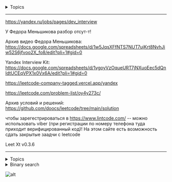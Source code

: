 <details>  
<summary>  Topics </summary>

<details>  
<summary>backtracking</summary>

- [17. Letter Combinations of a Phone Number](https://github.com/AlKiAl/leetcode_com/tree/main/17.%20Letter%20Combinations%20of%20a%20Phone%20Number) -- 3 nested loops: digits / ans / digitToLetters. Ex: "23" --> ["ad","ae","af","bd","be","bf","cd","ce","cf"]
- [93. Restore IP Addresses](https://github.com/SkosMartren/leetcode_com/tree/main/93.%20Restore%20IP%20Addresses) -- 3 nested loops to generate a num + check 0 <= num <= 255. Ex: "101023" --> ["1.0.10.23","1.0.102.3","10.1.0.23","10.10.2.3","101.0.2.3"]
  
</details>


<details>
<summary>Binary search</summary>

- [4. Median of Two Sorted Arrays](https://github.com/SkosMartren/leetcode_com/tree/main/4.%20Median%20of%20Two%20Sorted%20Arrays)
- [74. Search a 2D Matrix](https://github.com/SkosMartren/leetcode_com/tree/main/74.%20Search%20a%202D%20Matrix) -- (i,j) <--> j * CountColumn + i : j == line, i == column
- [658. Find K Closest Elements](https://github.com/SkosMartren/leetcode_com/tree/main/658.%20Find%20K%20Closest%20Elements)
- [704. Binary Search](https://github.com/SkosMartren/leetcode_com/tree/main/704.%20Binary%20Search)

  <details>
  <summary>Bitonic sequence</summary>

  - [Bitonic sort](https://www.geeksforgeeks.org/bitonic-sort/)
  - [Wikipedia: Bitonic sorter](https://en.wikipedia.org/wiki/Bitonic_sorter)
  - [Сеть Бетчера](https://neerc.ifmo.ru/wiki/index.php?title=%D0%A1%D0%B5%D1%82%D1%8C_%D0%91%D0%B5%D1%82%D1%87%D0%B5%D1%80%D0%B0)
  - if(nums[Left] <= nums[Mid]){ nums[Left..Mid] are sorted }else{nums[Mid..Right] are sorted}
  - [153. Find Minimum in Rotated Sorted Array](https://github.com/SkosMartren/leetcode_com/tree/main/153.%20Find%20Minimum%20in%20Rotated%20Sorted%20Array)
  - [33. Search in Rotated Sorted Array](https://github.com/SkosMartren/leetcode_com/tree/main/33.%20Search%20in%20Rotated%20Sorted%20Array) - distinct val. --> [81. Search in Rotated Sorted Array II](https://github.com/AlKiAl/leetcode_com/tree/main/81.%20Search%20in%20Rotated%20Sorted%20Array%20II) - not necessarily distinct val.
  - [1752. Check if Array is Sorted and Rotated](https://github.com/AlKiAl/leetcode_com/tree/main/1752.%20Check%20if%20Array%20Is%20Sorted%20and%20Rotated) -- one passes + if (nums[i] > nums[(i + 1) % n] && ++rotates > 1) {return false;}

  </details>
</details>

<details>  
<summary>Binary sequence</summary>
  
- One passes + 2 ptr + check on cnt zeros in [nums[L], ..., nums[R]]
  
- [485. Max Consecutive Ones](https://github.com/AlKiAl/leetcode_com/tree/main/485.%20Max%20Consecutive%20Ones)
- [487. Max Consecutive Ones II](https://github.com/AlKiAl/leetcode_com/tree/main/487.%20Max%20Consecutive%20Ones%20II) -- T.P. Flip at most 2 zeros
- [1004. Max Consecutive Ones III](https://github.com/SkosMartren/leetcode_com/tree/main/1004.%20Max%20Consecutive%20Ones%20III) -- T.P. Flip at most k zeros
- [1493. Longest Subarray of 1's After Deleting One Element](https://github.com/SkosMartren/leetcode_com/tree/main/1493.%20Longest%20Subarray%20of%201's%20After%20Deleting%20One%20Element) -- T.P. Upd 1 zero
--- 
- [849. Maximize Distance to Closest Person](https://github.com/SkosMartren/leetcode_com/tree/main/849.%20Maximize%20Distance%20to%20Closest%20Person) + counting 1 in Prefix / Suffix (see 485) / Postfix
- [605. Can Place Flowers](https://github.com/SkosMartren/leetcode_com/tree/main/605.%20Can%20Place%20Flowers) -- Can be planted in without violating the no-adjacent-flowers rule. One passes + check going abroad

</details>

<details>  
<summary>Bitwise operator</summary>

- [136. Single Number](https://github.com/SkosMartren/leetcode_com/tree/main/136.%20Single%20Number)
- [137. Single Number II](https://github.com/SkosMartren/leetcode_com/tree/main/137.%20Single%20Number%20II)
- [268. Missing Number](https://github.com/SkosMartren/leetcode_com/tree/main/268.%20Missing%20Number)

</details>


<details>  
<summary>Data compression (One passes + 2 ptr) </summary>

  <details>  
  <summary>Summary Ranges (SR). Ex: [0,1,2,4,5,7] --> ["0->2","4->5","7"] </summary> 
    
- [228. Summary Ranges](https://github.com/SkosMartren/leetcode_com/tree/main/228.%20Summary%20Ranges) -- external loop: ++RightPtr, internal loop: ++RightPtr AND nums[RightPtr] == nums[RightPtr+1] - 1
- [Summary Ranges Unsorted](https://github.com/AlKiAl/leetcode_com/tree/main/Summary%20Ranges%20Unsorted) --> [128. Longest Consecutive Sequence](https://github.com/AlKiAl/leetcode_com/tree/main/128.%20Longest%20Consecutive%20Sequence) -- Length of the longest SR. + NumUnSet(arr.begin(), arr.end())
  </details>  
  
  <details>  
  <summary>RLE. Ex: ["a","a","b","b","c","c","c"] --> ["a","2","b","2","c","3"] </summary>    

  - [Кодирование длин серий](https://ru.wikipedia.org/wiki/%D0%9A%D0%BE%D0%B4%D0%B8%D1%80%D0%BE%D0%B2%D0%B0%D0%BD%D0%B8%D0%B5_%D0%B4%D0%BB%D0%B8%D0%BD_%D1%81%D0%B5%D1%80%D0%B8%D0%B9)
  - [443. String Compression](https://github.com/AlKiAl/leetcode_com/tree/main/443.%20String%20Compression) -- external loop: ... , internal loop: CurChar == chars[IdxOnOldStr]; ++IdxOnOldStr, ++IdxOnCompressStr
  - [1868. Product of Two Run-Length Encoded Arrays](https://github.com/AlKiAl/leetcode_com/tree/main/1868.%20Product%20of%20Two%20Run-Length%20Encoded%20Arrays) [[1,2], [2,2]] * [[6,2], [3,1], [5,1]] = [1,1,2,2] * [6,6,3,5] = [6,6,6,10] = [[3,6], [1,10]]

  </details>       
</details>

<details>  
<summary>Design</summary>        

- [2241. Design an ATM Machine](https://github.com/SkosMartren/leetcode_com/tree/main/2241.%20Design%20an%20ATM%20Machine)  -- В начале копируем текущее состояние счета, на случай, если снять не удасться, внесем эти данные счета обратно. 
Итерируемся от большей валюты к меньшей, снимаем min(amount / denominations[i], BankAccount[i])

  <details>  
  <summary>Counter</summary>

  События, находящиеся в промежутке ]timestamp - n, timestamp[. Решение с использованием queue (FIFO):  
  - [362. Design Hit Counter](https://github.com/SkosMartren/leetcode_com/tree/main/362.%20Design%20Hit%20Counter) -- (timestamp - 300, timestamp]  
  - [933. Number of Recent Calls](https://github.com/SkosMartren/leetcode_com/tree/main/933.%20Number%20of%20Recent%20Calls) -- [timestamp - 3000, timestamp]  

  </details>        

  <details>  
  <summary>Data Structure</summary>    

  Разница между 155. Min Stack и Max Stack в том, что в 716. Max Stack необходимо реализовать удаление экстремума из очереди:  
  - [155. Min Stack](https://github.com/SkosMartren/leetcode_com/tree/main/155.%20Min%20Stack) -- stack + struct Pair { int Val; int Min;}  
  - [232. Implement Queue using Stacks](https://github.com/SkosMartren/leetcode_com/tree/main/232.%20Implement%20Queue%20using%20Stacks) -- stack + stack  
  - [380. Insert Delete GetRandom O(1)](https://github.com/SkosMartren/leetcode_com/tree/main/380.%20Insert%20Delete%20GetRandom%20O(1)) -- использование хеш-таблицы    

    <details>  
    <summary>List + mapping (такая связка используется для быстрого удаления из любой позиции по итератору)</summary>    

    - [716. Max Stack](https://github.com/SkosMartren/leetcode_com/tree/main/716.%20Max%20Stack) -- order_mapping : key -> vector list::iterator  
    - [146. LRU Cache](https://github.com/SkosMartren/leetcode_com/tree/main/146.%20LRU%20Cache) -- удаляются наименее использованные элементы. un_map : key -> list::iterator + un_map : key -> val  
    - [960. First Unique Number in Data Stream II](https://github.com/SkosMartren/leetcode_com/tree/main/960%20%C2%B7%20First%20Unique%20Number%20in%20Data%20Stream%20II) -- unorder_mapping                       

    </details>
  </details>
</details>  


<details>  
<summary>Dynamic programming</summary>    

- [53. Maximum Subarray](https://github.com/SkosMartren/leetcode_com/tree/main/53.%20Maximum%20Subarray) -- find the subarray with the largest sum
- [1143. Longest Common Subsequence](https://github.com/SkosMartren/leetcode_com/tree/main/1143.%20Longest%20Common%20Subsequence)

---

- [279. Perfect Squares](https://github.com/SkosMartren/leetcode_com/tree/main/279.%20Perfect%20Squares) -- return the least number of numbers degree k that sum to n  
- [322. Coin Change](https://github.com/AlKiAl/leetcode_com/tree/main/322.%20Coin%20Change)

  ---------------------------------------------------------------------------------------------------  

- [70. Climbing Stairs](https://github.com/SkosMartren/leetcode_com/tree/main/70.%20Climbing%20Stairs)  
- [509. Fibonacci Number](https://github.com/SkosMartren/leetcode_com/tree/main/509.%20Fibonacci%20Number)  

</details>

<details>  
<summary>Edit distance</summary>

- [Wikipedia: Edit distance](https://en.wikipedia.org/wiki/Edit_distance)  
- [72. Edit Distance](https://github.com/AlKiAl/leetcode_com/tree/main/72.%20Edit%20Distance) -- D.P.  
- [161. One Edit Distance](https://github.com/AlKiAl/leetcode_com/tree/main/161.%20One%20Edit%20Distance) -- T.P.  
- [392. Is Subsequence](https://github.com/SkosMartren/leetcode_com/tree/main/392.%20Is%20Subsequence) -- T.P. . no more than min(|s1|,|s2|) editorial distance  
- [680. Valid Palindrome II](https://github.com/AlKiAl/leetcode_com/tree/main/680.%20Valid%20Palindrome%20II) -- T.P. . no more than one editorial distance  
- [1143. Longest Common Subsequence](https://github.com/SkosMartren/leetcode_com/tree/main/1143.%20Longest%20Common%20Subsequence) -- D.P.  

</details>

<details>  
<summary>Graph traversal: DFS / BFS / DSU</summary>    

- [200. Number of Islands](https://github.com/SkosMartren/leetcode_com/tree/main/200.%20Number%20of%20Islands) -- + check going abroad 
- [332. Reconstruct Itinerary](https://github.com/SkosMartren/leetcode_com/tree/main/332.%20Reconstruct%20Itinerary) -- (DFS on UnorderedHash) реконструировать весь маршрут
- [1436. Destination City](https://github.com/SkosMartren/leetcode_com/tree/main/1436.%20Destination%20City) -- (DFS on UnorderedHash) найти конечную точку маршрута
- [721. Accounts Merge](https://github.com/AlKiAl/leetcode_com/tree/main/721.%20Accounts%20Merge)
- [310. Minimum Height Trees](https://github.com/AlKiAl/leetcode_com/tree/main/310.%20Minimum%20Height%20Trees) -- find the center of the graph. DFS + control cnt leafs
  
</details>

<details>  
<summary>Greedy</summary>    

- [135. Candy](https://github.com/SkosMartren/leetcode_com/tree/main/135.%20Candy)  
- [763. Partition Labels](https://github.com/SkosMartren/leetcode_com/tree/main/763.%20Partition%20Labels) -- + Two ptr + CharToLastIdx: each letter appears in at most one partition  

  ---------------------------------------------------------------------------------------------------  

- [121. Best Time to Buy and Sell Stock](https://github.com/SkosMartren/leetcode_com/tree/main/121.%20Best%20Time%20to%20Buy%20and%20Sell%20Stock) -- one of the best deals  
- [122. Best Time to Buy and Sell Stock II](https://github.com/SkosMartren/leetcode_com/tree/main/122.%20Best%20Time%20to%20Buy%20and%20Sell%20Stock%20II) -- maximum profit you can achieve  
- [123. Best Time to Buy and Sell Stock III](https://github.com/AlKiAl/leetcode_com/tree/main/123.%20Best%20Time%20to%20Buy%20and%20Sell%20Stock%20III) -- maximum profit you can achieve complete at most two transactions
- [Maximize Stock Profit with Daily Prices](https://github.com/AlKiAl/leetcode_com/tree/main/Maximize%20Stock%20Profit%20with%20Daily%20Prices)

</details>

<details>  
<summary>NSum</summary>    

- [18. 4Sum](https://github.com/AlKiAl/leetcode_com/tree/main/18.%204Sum)
--- 
- [15. 3Sum](https://github.com/SkosMartren/leetcode_com/tree/main/15.%203Sum)  
- [16. 3Sum Closest](https://github.com/SkosMartren/leetcode_com/tree/main/16.%203Sum%20Closest)
--- 
- [1. Two Sum](https://github.com/SkosMartren/leetcode_com/tree/main/1.%20Two%20Sum)  
- [167. Two Sum II - Input Array Is Sorted](https://github.com/SkosMartren/leetcode_com/tree/main/167.%20Two%20Sum%20II%20-%20Input%20Array%20Is%20Sorted)
- [count pairs with sum eqiv target](https://github.com/AlKiAl/leetcode_com/tree/main/count%20pairs%20with%20sum%20eqiv%20target)

</details>



<details>  
<summary>N number Maximum Product</summary>    

- Passes One + Greedy:  
  - [The Product of Two Extremes](https://github.com/SkosMartren/leetcode_com/tree/main/the%20product%20of%20two%20extremes)  
  - [628. Maximum Product of Three Numbers](https://github.com/SkosMartren/leetcode_com/tree/main/628.%20Maximum%20Product%20of%20Three%20Numbers)  
  - [1464. Maximum Product of Two Elements in an Array](https://github.com/SkosMartren/leetcode_com/tree/main/1464.%20Maximum%20Product%20of%20Two%20Elements%20in%20an%20Array)    

</details>

<details>  
<summary>Hash table</summary>    

- [Разрешение коллизий (neerc.ifmo.ru)](https://neerc.ifmo.ru/wiki/index.php?title=%D0%A0%D0%B0%D0%B7%D1%80%D0%B5%D1%88%D0%B5%D0%BD%D0%B8%D0%B5_%D0%BA%D0%BE%D0%BB%D0%BB%D0%B8%D0%B7%D0%B8%D0%B9)  

  ---------------------------------------------------------------------------------------------------  

  Использование хеш-таблицы:  
  - [1679. Max Number of K-Sum Pairs](https://github.com/SkosMartren/leetcode_com/tree/main/1679.%20Max%20Number%20of%20K-Sum%20Pairs) -- cnt pair (i,j) : nums[i] + nums[j] = k
  - [380. Insert Delete GetRandom O(1)](https://github.com/SkosMartren/leetcode_com/tree/main/380.%20Insert%20Delete%20GetRandom%20O(1))  

  ---------------------------------------------------------------------------------------------------  

  Перегрузка хеш-функции и operator==:  
  - [356. Line Reflection](https://github.com/SkosMartren/leetcode_com/tree/main/356.%20Line%20Reflection)
  - [Anagram Pair Count](https://github.com/AlKiAl/leetcode_com/tree/main/Anagram%20Pair%20Count)

</details>

<details>  
<summary>List</summary>

- [How to Solve Linked List Problems (Leetcode Discussion)](https://leetcode.com/problems/add-two-numbers/solutions/1340/a-summary-about-how-to-solve-linked-list-problem-c/)  
- Iterative:  
  - [2. Add Two Numbers](https://github.com/SkosMartren/leetcode_com/tree/main/2.%20Add%20Two%20Numbers)  
  - [19. Remove Nth Node From End of List](https://github.com/SkosMartren/leetcode_com/tree/main/19.%20Remove%20Nth%20Node%20From%20End%20of%20List)  
  - [206. Reverse Linked List](https://github.com/SkosMartren/leetcode_com/tree/main/206.%20Reverse%20Linked%20List)  

  ---------------------------------------------------------------------------------------------------  

- Recursive:  
  - [21. Merge Two Sorted Lists](https://github.com/SkosMartren/leetcode_com/tree/main/21.%20Merge%20Two%20Sorted%20Lists)  
  - [23. Merge k Sorted Lists](https://github.com/SkosMartren/leetcode_com/tree/main/23.%20Merge%20k%20Sorted%20Lists)  

  <details>  
  <summary>Cycle Detection (Floyd's Algorithm == Slow & Fast Pointer)</summary>    

  - [Floyd's Cycle-Finding Algorithm (GeeksforGeeks)](https://www.geeksforgeeks.org/floyds-cycle-finding-algorithm/)  
  - [234. Palindrome Linked List](https://github.com/SkosMartren/leetcode_com/tree/main/234.%20Palindrome%20Linked%20List) -- Reverse(FindRightMid(head))  
  - [141. Linked List Cycle](https://github.com/SkosMartren/leetcode_com/tree/main/141.%20Linked%20List%20Cycle)  

  </details>
</details>


<details>  
<summary>Math</summary>      

- [169. Majority Element](https://github.com/SkosMartren/leetcode_com/tree/main/169.%20Majority%20Element) -- The majority element is the element that appears more than ⌊n / 2⌋ times.  
- [204. Count Primes](https://github.com/SkosMartren/leetcode_com/tree/main/204.%20Count%20Primes)  
- [279. Perfect Squares](https://github.com/SkosMartren/leetcode_com/tree/main/279.%20Perfect%20Squares) -- or Dynamic programming  
- [463. Island Perimeter](https://github.com/SkosMartren/leetcode_com/tree/main/463.%20Island%20Perimeter)  
- [470. Implement Rand10() Using Rand7()](https://github.com/SkosMartren/leetcode_com/tree/main/470.%20Implement%20Rand10()%20Using%20Rand7())  

---

- [150. Evaluate Reverse Polish Notation](https://github.com/SkosMartren/leetcode_com/tree/main/150.%20Evaluate%20Reverse%20Polish%20Notation) -- + Stack
- [227. Basic Calculator II](https://github.com/AlKiAl/leetcode_com/tree/main/227.%20Basic%20Calculator%20II)

---

- [70. Climbing Stairs](https://github.com/SkosMartren/leetcode_com/tree/main/70.%20Climbing%20Stairs)  
- [509. Fibonacci Number](https://github.com/SkosMartren/leetcode_com/tree/main/509.%20Fibonacci%20Number)  

---

- [7. Reverse Integer](https://github.com/SkosMartren/leetcode_com/tree/main/7.%20Reverse%20Integer)  
- [9. Palindrome Number](https://github.com/SkosMartren/leetcode_com/tree/main/9.%20Palindrome%20Number)  

---

- [12. Integer to Roman](https://github.com/SkosMartren/leetcode_com/tree/main/12.%20Integer%20to%20Roman)  
- [13. Roman to Integer](https://github.com/SkosMartren/leetcode_com/tree/main/13.%20Roman%20to%20Integer)  

</details>

<details>  
<summary>Operations on sets</summary>

  <details>  
  <summary>Arrays</summary>    

  - [349. Intersection of Two Arrays](https://github.com/SkosMartren/leetcode_com/tree/main/349.%20Intersection%20of%20Two%20Arrays) -- return unique val intersection  
  - [350. Intersection of Two Arrays II](https://github.com/SkosMartren/leetcode_com/tree/main/350.%20Intersection%20of%20Two%20Arrays%20II) -- return all val intersection  
  - [2215. Find the Difference of Two Arrays](https://github.com/SkosMartren/leetcode_com/tree/main/2215.%20Find%20the%20Difference%20of%20Two%20Arrays) -- return unique difference  
  - [Find elements in first sequence not in second (two pointers)](https://github.com/AlKiAl/leetcode_com/blob/main/Find%20elements%20in%20first%20sequence%20not%20in%20second%20two%20pointers/code.cpp) -- return difference  

  Для всех задач характерно утверждение:  
  - `unique` можно реализовать своими руками: [26. Remove Duplicates from Sorted Array](https://github.com/SkosMartren/leetcode_com/tree/main/26.%20Remove%20Duplicates%20from%20Sorted%20Array)  
  - `sort + comparison ptr` on greater/less/equiv  
  - В случае нежелания сортировки можно решить через Hash table  

  </details>        

  <details>  
  <summary>Intervals</summary>    

  - [986. Interval List Intersections](https://github.com/SkosMartren/leetcode_com/tree/main/986.%20Interval%20List%20Intersections)  
  - [56. Merge Intervals](https://github.com/SkosMartren/leetcode_com/tree/main/56.%20Merge%20Intervals)  
  - [57. Insert Interval](https://github.com/AlKiAl/leetcode_com/tree/main/57.%20Insert%20Interval)  
  - [435. Non-overlapping Intervals](https://github.com/SkosMartren/leetcode_com/tree/main/435.%20Non-overlapping%20Intervals) -- return the minimum number of intervals you need to remove to make the rest of the intervals non-overlapping.  

    <details>  
    <summary>Сканирующая прямая</summary>    

    Не забывай при работе с интервалами про обработку случаев вида: `[[a,b], [b,c]]`.  
    - [252. Meeting Rooms](https://github.com/SkosMartren/leetcode_com/tree/main/252.%20Meeting%20Rooms) -- прямая проходит через все интервалы  
    - [253. Meeting Rooms II](https://github.com/SkosMartren/leetcode_com/tree/main/253.%20Meeting%20Rooms%20II) -- прямая проходит через минимальное количество интервалов  
    - [1450. Number of Students Doing Homework at a Given Time](https://github.com/AlKiAl/leetcode_com/tree/main/1450.%20Number%20of%20Students%20Doing%20Homework%20at%20a%20Given%20Time)  

    </details>                        

  </details>  
</details>


<details>  
<summary>Palindrome</summary>

- [5. Longest Palindromic Substring](https://github.com/SkosMartren/leetcode_com/tree/main/5.%20Longest%20Palindromic%20Substring)  
- [9. Palindrome Number](https://github.com/SkosMartren/leetcode_com/tree/main/9.%20Palindrome%20Number)  
- [125. Valid Palindrome](https://github.com/SkosMartren/leetcode_com/tree/main/125.%20Valid%20Palindrome) -- + isalnum + tolower  
- [234. Palindrome Linked List](https://github.com/SkosMartren/leetcode_com/tree/main/234.%20Palindrome%20Linked%20List)  
- [680. Valid Palindrome II](https://github.com/SkosMartren/leetcode_com/tree/main/680.%20Valid%20Palindrome%20II) -- "can be palindrome after deleting at most one character from it."  

</details>

<details>  
<summary>Parentheses</summary>

- [20. Valid Parentheses](https://github.com/SkosMartren/leetcode_com/tree/main/20.%20Valid%20Parentheses) -- stack + unordered_map : Open -> Closed  
- [22. Generate Parentheses](https://github.com/SkosMartren/leetcode_com/tree/main/22.%20Generate%20Parentheses) -- + string_stack + recursive. Open + Closed = 2N AND Open >= Closed AND Open <= N  
- [301. Remove Invalid Parentheses](https://github.com/SkosMartren/leetcode_com/tree/main/301.%20Remove%20Invalid%20Parentheses) -- + recursive  

</details>

<details>  
<summary>Passes one / two / ...</summary>

- [71. Simplify Path](https://github.com/SkosMartren/leetcode_com/tree/main/71.%20Simplify%20Path) -- stringstream. Transform this absolute path into its simplified canonical path Unix-style  
- [135. Candy](https://github.com/AlKiAl/leetcode_com/tree/main/135.%20Candy)  
- [238. Product of Array Except Self](https://github.com/SkosMartren/leetcode_com/tree/main/238.%20Product%20of%20Array%20Except%20Self) -- product_nums / nums[i]  

  <details>  
  <summary>Check Contains Duplicate with a condition ...</summary>      

  - [217. Contains Duplicate](https://github.com/SkosMartren/leetcode_com/tree/main/217.%20Contains%20Duplicate)  
  - [219. Contains Duplicate II](https://github.com/SkosMartren/leetcode_com/tree/main/219.%20Contains%20Duplicate%20II) -- nums[i] == nums[j] and abs(i - j) <= k  
  - [220. Contains Duplicate III](https://github.com/AlKiAl/leetcode_com/tree/main/220.%20Contains%20Duplicate%20III) -- abs(i - j) <= indexDiff && abs(nums[i] - nums[j]) <= valueDiff  

  </details>

  <details>  
  <summary>(Increasing) Decreasing (Continuous) Sequence</summary>     
    
  - [300. Longest Increasing Subsequence](https://github.com/AlKiAl/leetcode_com/tree/main/300.%20Longest%20Increasing%20Subsequence) -- + b.s.
  
   <details>  
    <summary>Continuous</summary>      
     
  - [Increasing and decreasing sequence](https://github.com/SkosMartren/leetcode_com/tree/main/increasing%20and%20decreasing%20sequence)       
  - [674. Longest Continuous Increasing Subsequence](https://github.com/AlKiAl/leetcode_com/tree/main/674.%20Longest%20Continuous%20Increasing%20Subsequence)     
    - [896. Monotonic Array](https://github.com/SkosMartren/leetcode_com/tree/main/896.%20Monotonic%20Array)  
    ---------------------------------------------------------------------------------------------------  
    - [978. Longest Turbulent Subarray](https://github.com/AlKiAl/leetcode_com/tree/main/978.%20Longest%20Turbulent%20Subarray)  
    - [3105. Longest Strictly Increasing or Strictly Decreasing Subarray](https://github.com/AlKiAl/leetcode_com/blob/main/3105.%20Longest%20Strictly%20Increasing%20or%20Strictly%20Decreasing%20Subarray)  
  
    </details>
  
  
</details>

<details>  
<summary>Prefix</summary>      

- [14. Longest Common Prefix](https://github.com/AlKiAl/leetcode_com/tree/main/14.%20Longest%20Common%20Prefix) -- L.C.P. strings  
- [2657. Find the Prefix Common Array of Two Arrays](https://github.com/SkosMartren/leetcode_com/tree/main/2657.%20Find%20the%20Prefix%20Common%20Array%20of%20Two%20Arrays)  

</details>



<details>  
<summary>Prefix sum (+ Subarray)</summary>    

- [Check subarrays on sort](https://github.com/AlKiAl/leetcode_com/tree/main/Check%20subarrays%20on%20sort)
- [53. Maximum Subarray](https://github.com/AlKiAl/leetcode_com/tree/main/53.%20Maximum%20Subarray) -- find the subarray with the largest sum 
- [238. Product of Array Except Self](https://github.com/SkosMartren/leetcode_com/tree/main/238.%20Product%20of%20Array%20Except%20Self)  -- product_nums / nums[i]
- [560. Subarray Sum Equals K](https://github.com/SkosMartren/leetcode_com/tree/main/560.%20Subarray%20Sum%20Equals%20K) -- + u_m : Prefix -> Count. Total number of subarrays whose sum = k  
- [325. Maximum Size Subarray Sum Equals k](https://github.com/AlKiAl/leetcode_com/tree/main/325.%20Maximum%20Size%20Subarray%20Sum%20Equals%20)
  
  ---------------------------------------------------------------------------------------------------  

  CurrentPrefixSumModK = (CurrentPrefixSumModK + num%k + k)%k where % --> divisible  

- [523. Continuous Subarray Sum](https://github.com/SkosMartren/leetcode_com/tree/main/523.%20Continuous%20Subarray%20Sum) -- $\exists$ subarray that has a sum divisible by k and length >= 2  
- [974. Subarray Sums Divisible by K](https://github.com/SkosMartren/leetcode_com/tree/main/974.%20Subarray%20Sums%20Divisible%20by%20K) -- Number of subarrays that have a sum divisible by k

</details>

<details>  
<summary>Recursive</summary>      

- [341. Flatten Nested List Iterator](https://github.com/SkosMartren/leetcode_com/tree/main/341.%20Flatten%20Nested%20List%20Iterator) + queue    

</details>

<details>  
<summary>Sorted</summary>        

- [274. H-Index](https://github.com/SkosMartren/leetcode_com/tree/main/274.%20H-Index) -- Индекс хирша определяется как максимальное значение h, при котором данный исследователь опубликовал не менее h статей, каждая из которых цитировалась не менее h раз  
- [128. Longest Consecutive Sequence](https://github.com/AlKiAl/leetcode_com/tree/main/128.%20Longest%20Consecutive%20Sequence) -- Length of the longest consecutive elements seq. if seq. it will be sorted
- [215. Kth Largest Element in an Array](https://github.com/AlKiAl/leetcode_com/tree/main/215.%20Kth%20Largest%20Element%20in%20an%20Array) -- == nth_element  
- [977. Squares of a Sorted Array](https://github.com/SkosMartren/leetcode_com/tree/main/977.%20Squares%20of%20a%20Sorted%20Array)    
- [581. Shortest Unsorted Continuous Subarray](https://github.com/SkosMartren/leetcode_com/tree/main/581.%20Shortest%20Unsorted%20Continuous%20Subarray) -- Two pointer + passes two 
- [Check subarrays on sort](https://github.com/AlKiAl/leetcode_com/tree/main/Check%20subarrays%20on%20sort)
  
  <details>                
  <summary>Merge</summary>

  - [617. Merge Two Binary Trees](https://github.com/SkosMartren/leetcode_com/tree/main/617.%20Merge%20Two%20Binary%20Trees) -- PreOrder  
  - [56. Merge Intervals](https://github.com/SkosMartren/leetcode_com/tree/main/56.%20Merge%20Intervals) -- iter  
  - [88. Merge Sorted Array](https://github.com/SkosMartren/leetcode_com/tree/main/88.%20Merge%20Sorted%20Array) -- iter  

    ---------------------------------------------------------------------------------------------------          

  - [21. Merge Two Sorted Lists](https://github.com/SkosMartren/leetcode_com/tree/main/21.%20Merge%20Two%20Sorted%20Lists) -- rec  
  - [23. Merge k Sorted Lists](https://github.com/SkosMartren/leetcode_com/tree/main/23.%20Merge%20k%20Sorted%20Lists) -- rec                

  </details>
  <br>

  <details>  
  <summary>Counting</summary>   

  - [49. Group Anagrams](https://github.com/SkosMartren/leetcode_com/tree/main/49.%20Group%20Anagrams)  
  - [242. Valid Anagram](https://github.com/SkosMartren/leetcode_com/tree/main/242.%20Valid%20Anagram) + passes two    
  - [347. Top K Frequent Elements](https://github.com/SkosMartren/leetcode_com/tree/main/347.%20Top%20K%20Frequent%20Elements) + nth_element + Hash table              
  - [692. Top K Frequent Words](https://github.com/SkosMartren/leetcode_com/tree/main/692.%20Top%20K%20Frequent%20Words) + partial_sort + Hash table  

  </details>
</details>

<details>  
<summary>Sliding Window</summary>

- [2841. Maximum Sum of Almost Unique Subarray](https://github.com/AlKiAl/leetcode_com/tree/main/2841.%20Maximum%20Sum%20of%20Almost%20Unique%20Subarray) -- Max sum in s.w. size = k containing at least m distinct elements. Using UnHash NumToCount  


</details>


<details>  
<summary>Stack (deque) Monotonic</summary>      

- https://liuzhenglaichn.gitbook.io/algorithm/monotonic-stack
- [316. Remove Duplicate Letters](https://github.com/AlKiAl/leetcode_com/tree/main/316.%20Remove%20Duplicate%20Letters)
- https://leetcode.com/problems/remove-k-digits/description/
--- 
- [239. Sliding Window Maximum](https://github.com/SkosMartren/leetcode_com/tree/main/239.%20Sliding%20Window%20Maximum) -- Max val from s.w size = k. .  + S.W.Min + S.W.Max on random length subarray  
- [Longest Subarray s = {a[i], ..., a[j]} with max(s) - min(s) <= k](https://github.com/AlKiAl/leetcode_com/tree/main/Longest%20Subarray%20s%20%3D%20%7Ba%5Bi%5D%2C%20...%2C%20a%5Bj%5D%7D%20with%20max(s)%20-%20min(s)%20%3C%3D%20k)
  
</details>


<details>  
<summary>(Sub)string</summary>                

Если не известна кодировка, то вместо vector придеnся использовать unordered_map

- [157. Read N Characters Given Read4](https://github.com/SkosMartren/leetcode_com/tree/main/157.%20Read%20N%20Characters%20Given%20Read4)  
- [205. Isomorphic Strings](https://github.com/AlKiAl/leetcode_com/tree/main/205.%20Isomorphic%20Strings)  
- [459. Repeated Substring Pattern](https://github.com/SkosMartren/leetcode_com/tree/main/459.%20Repeated%20Substring%20Pattern) -- check S == pattern + ... + pattern  
- [387. First Unique Character in a String](https://github.com/SkosMartren/leetcode_com/tree/main/387.%20First%20Unique%20Character%20in%20a%20String)  
- [392. Is Subsequence](https://github.com/SkosMartren/leetcode_com/tree/main/392.%20Is%20Subsequence) -- T.P. . no more than min(|s1|, |s2|) editorial distance  
- [771. Jewels and Stones](https://github.com/AlKiAl/leetcode_com/tree/main/771.%20Jewels%20and%20Stones) -- подсчитать количество символов в `stones`, которые встречаются в `jewels`

  <details>  
  <summary>Reverse</summary>    

  - [344. Reverse String](https://github.com/SkosMartren/leetcode_com/tree/main/344.%20Reverse%20String) -- T.P.  
  - [151. Reverse Words in a String](https://github.com/AlKiAl/leetcode_com/tree/main/151.%20Reverse%20Words%20in%20a%20String) -- cleanSpaces: separator must be one space. The separator can be more than one space by condition  
  - [186. Reverse Words in a String II](https://github.com/AlKiAl/leetcode_com/tree/main/186.%20Reverse%20Words%20in%20a%20String%20II) -- without cleanSpaces. The separator can be more than one space by condition  
  - [557. Reverse Words in a String III](https://github.com/SkosMartren/leetcode_com/tree/main/557.%20Reverse%20Words%20in%20a%20String%20III) -- T.P. . the separator is by condition one space  

  </details>           

  <details>  
  <summary>Math</summary>    

  - [43. Multiply Strings](https://github.com/SkosMartren/leetcode_com/tree/main/43.%20Multiply%20Strings)  
  - [415. Add Strings](https://github.com/SkosMartren/leetcode_com/tree/main/415.%20Add%20Strings)  

  </details>        

  <details>  
  <summary>Anagram</summary>    

  - [49. Group Anagrams](https://github.com/SkosMartren/leetcode_com/tree/main/49.%20Group%20Anagrams)  
  - [76. Minimum Window Substring](https://github.com/SkosMartren/leetcode_com/tree/main/76.%20Minimum%20Window%20Substring) -- Check exist |Anagram| <= |Substring|. S.W.  
  - [242. Valid Anagram](https://github.com/SkosMartren/leetcode_com/tree/main/242.%20Valid%20Anagram) + passes two  
  - [438. Find All Anagrams in a String](https://github.com/SkosMartren/leetcode_com/tree/main/438.%20Find%20All%20Anagrams%20in%20a%20String) -- Find all |Anagram| == |Substring|. S.W.  
  - [567. Permutation in String](https://github.com/SkosMartren/leetcode_com/tree/main/567.%20Permutation%20in%20String) -- Check exist |Anagram| == |Substring|. S.W.  
  - [Anagram Pair Count](https://github.com/AlKiAl/leetcode_com/tree/main/Anagram%20Pair%20Count)
  
  </details>        

  <details>  
  <summary>Substring</summary>    
    
  - [28. Find the Index of the First Occurrence in a String](https://github.com/SkosMartren/leetcode_com/tree/main/28.%20Find%20the%20Index%20of%20the%20First%20Occurrence%20in%20a%20String) -- Find index of start substring in string

    ---
  
  - [3. Longest Substring Without Repeating Characters](https://github.com/SkosMartren/leetcode_com/tree/main/3.%20Longest%20Substring%20Without%20Repeating%20Characters) -- S.W. . Longest substring with unique characters  
  - [2743. Count Substrings Without Repeating Character](https://github.com/AlKiAl/leetcode_com/tree/main/2743.%20Count%20Substrings%20Without%20Repeating%20Character) -- S.W. . Вернуть количество возможных подстрок, состоящих из уникальных элементов  
  - [395. Longest Substring with At Least K Repeating Characters](https://github.com/AlKiAl/leetcode_com/tree/main/395.%20Longest%20Substring%20with%20At%20Least%20K%20Repeating%20Characters)

    ---  

  - [424. Longest Repeating Character Replacement](https://github.com/AlKiAl/leetcode_com/tree/main/424.%20Longest%20Repeating%20Character%20Replacement) -- S.W. . Longest substring with same characters after at most k flips  
  - [1446. Consecutive Characters](https://github.com/SkosMartren/leetcode_com/tree/main/1446.%20Consecutive%20Characters) -- T.P. . Find max substring with same symbols  

    ---  

  - [Remove All Occurrences of a Substring by pattern](https://github.com/AlKiAl/leetcode_com/tree/main/Remove%20All%20Occurrences%20of%20a%20Substring%20by%20pattern) -- Удаляются все, помимо образовавшихся после удаления  
  - [1910. Remove All Occurrences of a Substring](https://github.com/AlKiAl/leetcode_com/tree/main/1910.%20Remove%20All%20Occurrences%20of%20a%20Substring) -- Удаляются все, в том числе образовавшиеся после удаления  

    ---  

  Return the length of the longest substring of `s` that contains at most `k` distinct characters:  
  - [159. Longest Substring with At Most Two Distinct Characters](https://github.com/SkosMartren/leetcode_com/tree/main/159.%20Longest%20Substring%20with%20At%20Most%20Two%20Distinct%20Characters) <-- [340. Longest Substring with At Most K Distinct Characters](https://github.com/SkosMartren/leetcode_com/tree/main/340.%20Longest%20Substring%20with%20At%20Most%20K%20Distinct%20Characters) -- S.W.  

  </details>                            
</details>


<details>  
<summary>Tree</summary>
 
  <details>  
  <summary>LCA</summary>  

  - [235. Lowest Common Ancestor of a Binary Search Tree](https://github.com/SkosMartren/leetcode_com/tree/main/235.%20Lowest%20Common%20Ancestor%20of%20a%20Binary%20Search%20Tree) -- Iter  
  - [236. Lowest Common Ancestor of a Binary Tree](https://github.com/SkosMartren/leetcode_com/tree/main/236.%20Lowest%20Common%20Ancestor%20of%20a%20Binary%20Tree) -- PreOrder + PostOrder. Find LCA  
  - [1644. Lowest Common Ancestor of a Binary Tree II](https://github.com/AlKiAl/leetcode_com/blob/main/1644.%20Lowest%20Common%20Ancestor%20of%20a%20Binary%20Tree%20II) -- Find LCA + Check exist node  
  ---------------------------------------------------------------------------------------------------  
  - [160. Intersection of Two Linked Lists](https://github.com/SkosMartren/leetcode_com/tree/main/160.%20Intersection%20of%20Two%20Linked%20Lists) ==  [1650. Lowest Common Ancestor of a Binary Tree III](https://github.com/SkosMartren/leetcode_com/tree/main/1650.%20Lowest%20Common%20Ancestor%20of%20a%20Binary%20Tree%20III) -- Iter. Find LCA if exist Parent  

  </details>  
  <br>  

  <details>  
  <summary>BST</summary>  

  - [98. Validate Binary Search Tree](https://github.com/SkosMartren/leetcode_com/tree/main/98.%20Validate%20Binary%20Search%20Tree) -- InOrder  
  - [449. Serialize and Deserialize BST](https://github.com/SkosMartren/leetcode_com/tree/main/449.%20Serialize%20and%20Deserialize%20BST)  
  - [700. Search in a Binary Search Tree](https://github.com/SkosMartren/leetcode_com/tree/main/700.%20Search%20in%20a%20Binary%20Search%20Tree) -- Iter  
  - [938. Range Sum of BST](https://github.com/AlKiAl/leetcode_com/tree/main/938.%20Range%20Sum%20of%20BST) -- Sum of values of all nodes in range [low, high]  
  - [1008. Construct Binary Search Tree from Preorder Traversal](https://github.com/SkosMartren/leetcode_com/tree/main/1008.%20Construct%20Binary%20Search%20Tree%20from%20Preorder%20Traversal)  

  </details>  
  <br>  

  <details>  
  <summary>BT</summary>  

  - [105. Construct Binary Tree from Preorder and Inorder Traversal](https://github.com/SkosMartren/leetcode_com/tree/main/105.%20Construct%20Binary%20Tree%20from%20Preorder%20and%20Inorder%20Traversal) -- Includes a helpful diagram  
  - [124. Binary Tree Maximum Path Sum](https://github.com/SkosMartren/leetcode_com/tree/main/124.%20Binary%20Tree%20Maximum%20Path%20Sum) -- PostOrder  
  - [404. Sum of Left Leaves](https://github.com/SkosMartren/leetcode_com/tree/main/404.%20Sum%20of%20Left%20Leaves) -- AnyOrder  
  - [652. Find Duplicate Subtrees](https://github.com/AlKiAl/leetcode_com/tree/main/652.%20Find%20Duplicate%20Subtrees) -- PostOrder + u_m: str(Subtree) -> Count  
  ---------------------------------------------------------------------------------------------------  
  - [100. Same Tree](https://github.com/SkosMartren/leetcode_com/tree/main/100.%20Same%20Tree) -- PreOrder  
  - [101. Symmetric Tree](https://github.com/SkosMartren/leetcode_com/tree/main/101.%20Symmetric%20Tree) -- PreOrder  
  ---------------------------------------------------------------------------------------------------  
  - [104. Maximum Depth of Binary Tree](https://github.com/SkosMartren/leetcode_com/tree/main/104.%20Maximum%20Depth%20of%20Binary%20Tree) -- AnyOrder  
  - [102. Binary Tree Level Order Traversal](https://github.com/AlKiAl/leetcode_com/tree/main/102.%20Binary%20Tree%20Level%20Order%20Traversal)  --> [103. Binary Tree Zigzag Level Order Traversal](https://github.com/SkosMartren/leetcode_com/tree/main/103.%20Binary%20Tree%20Zigzag%20Level%20Order%20Traversal) -- PreOrder  
  - [199. Binary Tree Right Side View](https://github.com/SkosMartren/leetcode_com/tree/main/199.%20Binary%20Tree%20Right%20Side%20View) -- PreOrder  
  - [110. Balanced Binary Tree](https://github.com/SkosMartren/leetcode_com/tree/main/110.%20Balanced%20Binary%20Tree) -- PostOrder
  --- 
  - [222. Count Complete Tree Nodes](https://github.com/AlKiAl/leetcode_com/tree/main/222.%20Count%20Complete%20Tree%20Nodes) -- PostOrder. Cnt child for each node
  - [The maximum pair of matching subtrees consisting of small Latin letters](https://github.com/AlKiAl/leetcode_com/tree/main/The%20maximum%20pair%20of%20matching%20subtrees%20consisting%20of%20small%20Latin%20letters)
  
  </details>
<br>   

<details>
<summary>Diameter and centre</summary>

- [543. Diameter of Binary Tree](https://github.com/SkosMartren/leetcode_com/tree/main/543.%20Diameter%20of%20Binary%20Tree) -- PostOrder
- [310. Minimum Height Trees](https://github.com/AlKiAl/leetcode_com/tree/main/310.%20Minimum%20Height%20Trees) -- find the center of the graph. DFS + control cnt leafs

Диаметр дерева (англ. diameter of a tree) — максимальная длина (в рёбрах) кратчайшего пути в дереве между любыми двумя вершинами.

Центр (или центр Жордана) графа — это множество всех вершин с минимальным эксцентриситетом. То есть множество всех вершин A, для которой максимальное расстояние d(A,B) до других вершин B минимально. Эквивалентно, это множество вершин с эксцентриситетом, равным радиусу графа.

Степень (валентность) вершины графа — количество рёбер графа G, инцидентных вершине x. При подсчёте степени ребро-петля учитывается дважды.

Вершина степени 1 называется концевой (англ. end vertex), висячей (англ. pendant vertex) или листом графа (англ. leaf vertex).

</details>
  
</details>


 
  
<details>  
  
<summary>Two pointer</summary>        

- [11. Container With Most Water](https://github.com/SkosMartren/leetcode_com/tree/main/11.%20Container%20With%20Most%20Water) + Greedy  
- [42. Trapping Rain Water](https://github.com/SkosMartren/leetcode_com/tree/main/42.%20Trapping%20Rain%20Water)  
- [209. Minimum Size Subarray Sum](https://github.com/AlKiAl/leetcode_com/tree/main/209.%20Minimum%20Size%20Subarray%20Sum) -- minimal length of a subarray whose sum is greater than or equal to target
- [Longest Subarray With no more K Char Pairs](https://github.com/AlKiAl/leetcode_com/tree/main/Longest%20Subarray%20With%20no%20more%20K%20Char%20Pairs)
- [Maximize Pair k * a[i] <= a[j] Removals](https://github.com/AlKiAl/leetcode_com/tree/main/Maximize%20Pair%20k%20*%20a%5Bi%5D%20%3C=%20a%5Bj%5D%20Removals)

  
  <details>  
  <summary>(Re)move</summary>    

  - [26. Remove Duplicates from Sorted Array](https://github.com/SkosMartren/leetcode_com/tree/main/26.%20Remove%20Duplicates%20from%20Sorted%20Array) -- each unique element appears only once  
  - [80. Remove Duplicates from Sorted Array II](https://github.com/SkosMartren/leetcode_com/tree/main/80.%20Remove%20Duplicates%20from%20Sorted%20Array%20II) -- each unique element appears at most twice  
  - [27. Remove Element](https://github.com/SkosMartren/leetcode_com/tree/main/27.%20Remove%20Element)  --> [283. Move Zeroes](https://github.com/SkosMartren/leetcode_com/tree/main/283.%20Move%20Zeroes) -- move any val to prefix/postfix  

  </details>         
</details>

<details>  
<summary>Wandering through the plane</summary>    

- [657. Robot Return to Origin](https://github.com/SkosMartren/leetcode_com/tree/main/657.%20Robot%20Return%20to%20Origin) -- passes one + check end == start  
- [1041. Robot Bounded In Circle](https://github.com/SkosMartren/leetcode_com/tree/main/1041.%20Robot%20Bounded%20In%20Circle) -- passes one + end check side != north  
- [1496. Path Crossing](https://github.com/SkosMartren/leetcode_com/tree/main/1496.%20Path%20Crossing) -- check path crosses itself at any point  + Перегрузка хеш-функции и operator== : un_set<Pair, PairHash> Visit

</details>

<details>  
<summary>Yandex</summary>    

- Дана доска размера N на N, на ней конь, некоторые клетки запрещены, на них конь не наступает, надо поменить все клетки, достижимые конем  

  <details>  
  <summary>(Sub)string</summary>    

  - [Remove All Occurrences of a Substring by pattern](https://github.com/SkosMartren/leetcode_com/tree/main/Remove%20All%20Occurrences%20of%20a%20Substring%20by%20pattern)  
  - [157. Read N Characters Given Read4](https://github.com/SkosMartren/leetcode_com/tree/main/157.%20Read%20N%20Characters%20Given%20Read4)  
  - [Replace char on string](https://github.com/SkosMartren/leetcode_com/tree/main/replace%20char%20on%20string)  

  </details>

  <details>  
  <summary>Array</summary>    

  - [Find elements in first sequence not in second (two pointers)](https://github.com/SkosMartren/leetcode_com/tree/main/Find%20elements%20in%20first%20sequence%20not%20in%20second%20two%20pointers) -- return all val difference  
  - [960. First Unique Number in Data Stream II](https://github.com/SkosMartren/leetcode_com/tree/main/960%20%C2%B7%20First%20Unique%20Number%20in%20Data%20Stream%20II) -- List + mapping (такая связка используется для быстрого удаления из середины по итератору). Вернуть первый уникальный элемент из префикса чисел
  - [Count subarray equiv B in A](https://github.com/AlKiAl/leetcode_com/tree/main/Count%20subarray%20equiv%20B%20in%20A)

  </details>    
</details>

<details>  
<summary>2D Matrix</summary>    

- [36. Valid Sudoku](https://github.com/AlKiAl/leetcode_com/tree/main/36.%20Valid%20Sudoku)  
- [48. Rotate Image](https://github.com/SkosMartren/leetcode_com/tree/main/48.%20Rotate%20Image) -- rotate the matrix by 90 degrees  
- [74. Search a 2D Matrix](https://github.com/SkosMartren/leetcode_com/tree/main/74.%20Search%20a%202D%20Matrix) -- Binary search + (i,j) <--> j * CountColumn + i : j == line, i == column 
- [85. Maximal Rectangle](https://github.com/AlKiAl/leetcode_com/tree/main/85.%20Maximal%20Rectangle) -- макс. площ. прямоугольника из 1  
- [1329. Sort the Matrix Diagonally](https://github.com/AlKiAl/leetcode_com/tree/main/1329.%20Sort%20the%20Matrix%20Diagonally)  
- [1572. Matrix Diagonal Sum](https://github.com/SkosMartren/leetcode_com/tree/main/1572.%20Matrix%20Diagonal%20Sum)  

</details>

</details>


______

https://yandex.ru/jobs/pages/dev_interview

У Федора Меньшикова разбор отсут-т!

Архив видео Федора Меньшикова: https://docs.google.com/spreadsheets/d/1w5JqsXFfNTS7NUT7ujKrt8NvhJiw52S6jfvoo2X_fo8/edit?pli=1#gid=0

Yandex Interview Kit: https://docs.google.com/spreadsheets/d/1vgoyVzOqueURT7jNXuoEec5dQnIdtUCEqVPX1x0Vx6A/edit?pli=1#gid=0

https://leetcode-company-tagged.vercel.app/yandex

https://leetcode.com/problem-list/oy4y273c/

Архив условий и решений: https://github.com/doocs/leetcode/tree/main/solution

чтобы зарегестрироваться в https://www.lintcode.com/ -- можно использовать viber (при регистрации по номеру телефона туда приходит верифицированный код)! На этом сайте есть возможность сдать закрытые заадчи с leetcode

Leet Xt v0.3.6
_________




<details>  
<summary>  Topics </summary>

<details>  
<summary> Binary search </summary>
    https://github.com/SkosMartren/leetcode_com/tree/main/4.%20Median%20of%20Two%20Sorted%20Arrays       
    https://github.com/SkosMartren/leetcode_com/tree/main/658.%20Find%20K%20Closest%20Elements
    https://github.com/SkosMartren/leetcode_com/tree/main/704.%20Binary%20Search
  <br>
        <details> 
        <summary> Bitonic sequence </summary>
           https://www.geeksforgeeks.org/bitonic-sort/
           https://en.wikipedia.org/wiki/Bitonic_sorter
           https://neerc.ifmo.ru/wiki/index.php?title=%D0%A1%D0%B5%D1%82%D1%8C_%D0%91%D0%B5%D1%82%D1%87%D0%B5%D1%80%D0%B0
           https://github.com/SkosMartren/leetcode_com/tree/main/153.%20Find%20Minimum%20in%20Rotated%20Sorted%20Array
           https://github.com/SkosMartren/leetcode_com/tree/main/33.%20Search%20in%20Rotated%20Sorted%20Array
           https://leetcode.com/problems/search-in-rotated-sorted-array-ii/description/
           https://leetcode.com/problems/check-if-array-is-sorted-and-rotated/description/
        </details>
</details>

<details>  
<summary> Binary sequance </summary>
        https://github.com/AlKiAl/leetcode_com/tree/main/485.%20Max%20Consecutive%20Ones
        https://github.com/AlKiAl/leetcode_com/tree/main/487.%20Max%20Consecutive%20Ones%20II -- T.P. . Flip at most 2 zero
        https://github.com/SkosMartren/leetcode_com/tree/main/1004.%20Max%20Consecutive%20Ones%20III  -- T.P. . Flip at most k zero
        https://github.com/SkosMartren/leetcode_com/tree/main/1493.%20Longest%20Subarray%20of%201's%20After%20Deleting%20One%20Element -- T.P. . Upd 1 zero <br>
        https://github.com/SkosMartren/leetcode_com/tree/main/849.%20Maximize%20Distance%20to%20Closest%20Person + Greedy <br>  
          https://github.com/SkosMartren/leetcode_com/tree/main/605.%20Can%20Place%20Flowers -- can be planted in without violating the no-adjacent-flowers rule  <br> 
</details>
        
<details>  
<summary> Bitwise operator </summary>
    https://github.com/SkosMartren/leetcode_com/tree/main/136.%20Single%20Number
    https://github.com/SkosMartren/leetcode_com/tree/main/137.%20Single%20Number%20II    
    https://github.com/SkosMartren/leetcode_com/tree/main/268.%20Missing%20Number
</details>

<details>  
<summary> data compression </summary>
  https://github.com/SkosMartren/leetcode_com/tree/main/228.%20Summary%20Ranges
          <details>  
        <summary> RLE </summary>    
            [Кодирование длин серий](https://ru.wikipedia.org/wiki/%D0%9A%D0%BE%D0%B4%D0%B8%D1%80%D0%BE%D0%B2%D0%B0%D0%BD%D0%B8%D0%B5_%D0%B4%D0%BB%D0%B8%D0%BD_%D1%81%D0%B5%D1%80%D0%B8%D0%B9)
            https://github.com/AlKiAl/leetcode_com/tree/main/443.%20String%20Compression
            https://github.com/AlKiAl/leetcode_com/tree/main/1868.%20Product%20of%20Two%20Run-Length%20Encoded%20Arrays
        </details>       
</details>

<details>  
<summary> Design </summary>        
    https://github.com/SkosMartren/leetcode_com/tree/main/2241.%20Design%20an%20ATM%20Machine  <br>
        <details>  
        <summary> Counter </summary>
            события, находящиеся в промежутке ]timestamp - n, timestamp[. Решение с использованием queue: <br>
            https://github.com/SkosMartren/leetcode_com/tree/main/362.%20Design%20Hit%20Counter -- (timestamp - 300, timestamp]      <br>
            https://github.com/SkosMartren/leetcode_com/tree/main/933.%20Number%20of%20Recent%20Calls -- [timestamp - 3000, timestamp]  
        </details>        
        <details>  
        <summary> Data Strucut </summary>    
            Разница между 155. Min Stack и Max Stack в том, что в 716. Max Stack необходимо реализовать удаление экстремума из очереди    <br>
            https://github.com/SkosMartren/leetcode_com/tree/main/155.%20Min%20Stack -- stack + struct Pair { int Val; int Min;}; <br>
            https://github.com/SkosMartren/leetcode_com/tree/main/232.%20Implement%20Queue%20using%20Stacks -- stack + stack <br>
            https://github.com/SkosMartren/leetcode_com/tree/main/380.%20Insert%20Delete%20GetRandom%20O(1) -- использование хеш-таблицы    
                <details>  
                <summary> List + mapping (такая связка используется для быстрого удаления из середины по итератору) </summary>    
                    https://github.com/SkosMartren/leetcode_com/tree/main/716.%20Max%20Stack -- order_mapping : key -> vector list::iterator <br>
                    https://github.com/SkosMartren/leetcode_com/tree/main/146.%20LRU%20Cache -- удаляются наименее использованные элементы. unorder_mapping : key -> list::iterator + unorder_mapping : key -> val <br>
                    https://github.com/SkosMartren/leetcode_com/tree/main/960%20%C2%B7%20First%20Unique%20Number%20in%20Data%20Stream%20II -- unorder_mapping                       
                </details>
        </details>
</details>


<details>  
<summary> Dynamic programming </summary>    
    https://github.com/SkosMartren/leetcode_com/tree/main/53.%20Maximum%20Subarray -- find the subarray with the largest sum   <br>
    https://github.com/SkosMartren/leetcode_com/tree/main/279.%20Perfect%20Squares -- return the least number of numbers degree k that sum to n.    <br>
    https://github.com/SkosMartren/leetcode_com/tree/main/1143.%20Longest%20Common%20Subsequence <br> 
    --------------------------------------------------------------------------------------------------- <br> 
        https://github.com/SkosMartren/leetcode_com/tree/main/70.%20Climbing%20Stairs <br> 
        https://github.com/SkosMartren/leetcode_com/tree/main/509.%20Fibonacci%20Number   <br>       
</details>

<details>  
<summary> Edit distance </summary>
        https://en.wikipedia.org/wiki/Edit_distance <br>
        https://github.com/AlKiAl/leetcode_com/tree/main/72.%20Edit%20Distance -- D.P.     
        https://github.com/AlKiAl/leetcode_com/tree/main/161.%20One%20Edit%20Distance -- T.P.   
        https://github.com/SkosMartren/leetcode_com/tree/main/392.%20Is%20Subsequence -- T.P.   . no more than min(|s1|,|s2|) editorial distance <br>
        https://github.com/AlKiAl/leetcode_com/tree/main/680.%20Valid%20Palindrome%20II -- T.P. . no more than one editorial distance      
        https://github.com/SkosMartren/leetcode_com/tree/main/1143.%20Longest%20Common%20Subsequence -- D.P.
</details>


<details>  
<summary> Graph traversal: DFS / BFS / DSU </summary>    
    https://github.com/SkosMartren/leetcode_com/tree/main/200.%20Number%20of%20Islands   <br>
    https://github.com/SkosMartren/leetcode_com/tree/main/332.%20Reconstruct%20Itinerary -- (DFS on UnorderedHash) реконструировать весь маршрут  <br>
    https://github.com/SkosMartren/leetcode_com/tree/main/1436.%20Destination%20City -- (DFS on UnorderedHash) найти конечную точку маршрута    
</details>


<details>  
<summary> Greedy </summary>    
    https://github.com/SkosMartren/leetcode_com/tree/main/135.%20Candy <br>
    https://github.com/SkosMartren/leetcode_com/tree/main/763.%20Partition%20Labels -- + Two ptr + CharToLastIdx: each letter appears in at most one partition  <br>
    --------------------------------------------------------------------------------------------------- <br>
    https://github.com/SkosMartren/leetcode_com/tree/main/121.%20Best%20Time%20to%20Buy%20and%20Sell%20Stock -- one of the best deals <br>
    https://github.com/SkosMartren/leetcode_com/tree/main/122.%20Best%20Time%20to%20Buy%20and%20Sell%20Stock%20II  -- maximum profit you can achieve <br>
    https://github.com/AlKiAl/leetcode_com/tree/main/123.%20Best%20Time%20to%20Buy%20and%20Sell%20Stock%20III -- maximum profit you can achieve complete at most two transactions
</details>

<details>  
<summary> NSum </summary>    
    https://github.com/AlKiAl/leetcode_com/tree/main/18.%204Sum <br>
  ___
        https://github.com/SkosMartren/leetcode_com/tree/main/15.%203Sum  <br>
        https://github.com/SkosMartren/leetcode_com/tree/main/16.%203Sum%20Closest  <br>
        https://github.com/SkosMartren/leetcode_com/tree/main/1.%20Two%20Sum  <br>
        https://github.com/SkosMartren/leetcode_com/tree/main/167.%20Two%20Sum%20II%20-%20Input%20Array%20Is%20Sorted <br>
        https://github.com/SkosMartren/leetcode_com/tree/main/350.%20Intersection%20of%20Two%20Arrays%20II -- тут есть конспект об устройстве и ссылка на лекцию / Доказательство невыгодности использования unordered_map в некоторых задачах <br>
</details>

<details>  
<summary> N number Maximum Product </summary>    
    + passes one + Greedy :  <br> 
    https://github.com/SkosMartren/leetcode_com/tree/main/the%20product%20of%20two%20extremes    
    https://github.com/SkosMartren/leetcode_com/tree/main/628.%20Maximum%20Product%20of%20Three%20Numbers  
    https://github.com/SkosMartren/leetcode_com/tree/main/1464.%20Maximum%20Product%20of%20Two%20Elements%20in%20an%20Array    
</details>

<details>  
<summary> Hash table </summary>    
    https://neerc.ifmo.ru/wiki/index.php?title=%D0%A0%D0%B0%D0%B7%D1%80%D0%B5%D1%88%D0%B5%D0%BD%D0%B8%D0%B5_%D0%BA%D0%BE%D0%BB%D0%BB%D0%B8%D0%B7%D0%B8%D0%B9 -- Разрешение коллизий  <br>
    ---------------------------------------------------------------------------------------------------  <br>
    использование хеш-таблицы  <br>  
    https://github.com/SkosMartren/leetcode_com/tree/main/1679.%20Max%20Number%20of%20K-Sum%20Pairs <br>
    https://github.com/SkosMartren/leetcode_com/tree/main/380.%20Insert%20Delete%20GetRandom%20O(1) <br>
    ---------------------------------------------------------------------------------------------------     <br>
    перегрузка хеш-функции и operator==  <br>
    https://github.com/SkosMartren/leetcode_com/tree/main/356.%20Line%20Reflection     
</details>


<details>  
<summary> List </summary>
    https://leetcode.com/problems/add-two-numbers/solutions/1340/a-summary-about-how-to-solve-linked-list-problem-c/ <br>
    https://github.com/SkosMartren/leetcode_com/tree/main/2.%20Add%20Two%20Numbers  -- iter <br>
    https://github.com/SkosMartren/leetcode_com/tree/main/19.%20Remove%20Nth%20Node%20From%20End%20of%20List -- iter <br> 
    https://github.com/SkosMartren/leetcode_com/tree/main/206.%20Reverse%20Linked%20List -- iter <br>
    ---------------------------------------------------------------------------------------------------          
    https://github.com/SkosMartren/leetcode_com/tree/main/21.%20Merge%20Two%20Sorted%20Lists -- rec
    https://github.com/SkosMartren/leetcode_com/tree/main/23.%20Merge%20k%20Sorted%20Lists -- rec    
        <br>
        <details>  
        <summary> cycle Floyd's == slow & fast ptr</summary>    
            https://www.geeksforgeeks.org/floyds-cycle-finding-algorithm/ <br>
            https://github.com/SkosMartren/leetcode_com/tree/main/234.%20Palindrome%20Linked%20List  -- Reverse(FindRightMid(head))  <br>
            https://github.com/SkosMartren/leetcode_com/tree/main/141.%20Linked%20List%20Cycle
        </details>
</details>



<details>  
<summary> math </summary>      
        https://github.com/SkosMartren/leetcode_com/tree/main/150.%20Evaluate%20Reverse%20Polish%20Notation -- + Stack      
        https://github.com/SkosMartren/leetcode_com/tree/main/169.%20Majority%20Element -- The majority element is the element that appears more than ⌊n / 2⌋ times.  <br> 
        https://github.com/SkosMartren/leetcode_com/tree/main/204.%20Count%20Primes  
        https://github.com/SkosMartren/leetcode_com/tree/main/205.%20Isomorphic%20Strings
        https://github.com/SkosMartren/leetcode_com/tree/main/279.%20Perfect%20Squares -- or Dynamic programming               
        https://github.com/SkosMartren/leetcode_com/tree/main/463.%20Island%20Perimeter
        https://github.com/SkosMartren/leetcode_com/tree/main/470.%20Implement%20Rand10()%20Using%20Rand7()  <br> 
    ---------------------------------------------------------------------------------------------------
        https://github.com/SkosMartren/leetcode_com/tree/main/70.%20Climbing%20Stairs
        https://github.com/SkosMartren/leetcode_com/tree/main/509.%20Fibonacci%20Number   <br> 
    --------------------------------------------------------------------------------------------------- <br> 
        https://github.com/SkosMartren/leetcode_com/tree/main/7.%20Reverse%20Integer <br> 
        https://github.com/SkosMartren/leetcode_com/tree/main/9.%20Palindrome%20Number  <br>
    ---------------------------------------------------------------------------------------------------    
        https://github.com/SkosMartren/leetcode_com/tree/main/12.%20Integer%20to%20Roman
        https://github.com/SkosMartren/leetcode_com/tree/main/13.%20Roman%20to%20Integer <br>        
</details>


<details>  
<summary> operations on sets </summary>
                <details>  
                <summary> Arrays </summary>
                        https://github.com/SkosMartren/leetcode_com/tree/main/349.%20Intersection%20of%20Two%20Arrays -- return unique val intersection 
                        https://github.com/SkosMartren/leetcode_com/tree/main/350.%20Intersection%20of%20Two%20Arrays%20II -- return all val intersection  
                        https://github.com/SkosMartren/leetcode_com/tree/main/2215.%20Find%20the%20Difference%20of%20Two%20Arrays -- return unique difference <br>
                        https://github.com/AlKiAl/leetcode_com/blob/main/Find%20elements%20in%20first%20sequence%20not%20in%20second%20two%20pointers/code.cpp  -- return difference <br>
                        Для всех задач характерно утверждение:  <br>
                        - unique можно реализовать своими руками: 26  Remove Duplicates from Sorted Array  <br>
                        - sort + comparison ptr on greater less equiv  <br>
                        - в случае нежелания сортировки можно решить через Hash table <br>              
                </details>        
                <details>  
                <summary> Intervals </summary>
                        https://github.com/SkosMartren/leetcode_com/tree/main/986.%20Interval%20List%20Intersections <br>
                        https://github.com/SkosMartren/leetcode_com/tree/main/56.%20Merge%20Intervals   <br>
                        https://github.com/AlKiAl/leetcode_com/tree/main/57.%20Insert%20Interval <br>
                        https://github.com/SkosMartren/leetcode_com/tree/main/435.%20Non-overlapping%20Intervals  -- return the minimum number of intervals you need to remove to make the rest of the intervals non-overlapping.
                        <details>  
                        <summary> Сканирующая прямая </summary>
                            не забывай при работе с интервалами про обработку случаев вида: [[a,b], [b,c]]
                            https://github.com/SkosMartren/leetcode_com/tree/main/252.%20Meeting%20Rooms -- прямая проходит через все интервалы <br>
                            https://github.com/SkosMartren/leetcode_com/tree/main/253.%20Meeting%20Rooms%20II -- прямая проходит через минимальное количество интервалов <br>
                            https://github.com/AlKiAl/leetcode_com/tree/main/1450.%20Number%20of%20Students%20Doing%20Homework%20at%20a%20Given%20Time
                        </details>                        
                </details>
</details>

<details>  
<summary> palindrome </summary>
        https://github.com/SkosMartren/leetcode_com/tree/main/5.%20Longest%20Palindromic%20Substring
        https://github.com/SkosMartren/leetcode_com/tree/main/9.%20Palindrome%20Number        
        https://github.com/SkosMartren/leetcode_com/tree/main/125.%20Valid%20Palindrome -- + isalnum + tolower   
        https://github.com/SkosMartren/leetcode_com/tree/main/234.%20Palindrome%20Linked%20List
        https://github.com/SkosMartren/leetcode_com/tree/main/680.%20Valid%20Palindrome%20II -- "can be palindrome after deleting at most one character from it."               
</details>

<details>  
<summary> Parentheses </summary>
    https://github.com/SkosMartren/leetcode_com/tree/main/20.%20Valid%20Parentheses -- stack + unordered_map : Open -> Closed  <br>
    https://github.com/SkosMartren/leetcode_com/tree/main/22.%20Generate%20Parentheses -- + string_stack + recursive.  Open + Closed = 2N AND Open >= Closed AND Open <= N <br>
    https://github.com/SkosMartren/leetcode_com/tree/main/301.%20Remove%20Invalid%20Parentheses -- + recursive                 
</details>

<details>  
<summary> passes one / two / ... </summary>
        https://github.com/SkosMartren/leetcode_com/tree/main/71.%20Simplify%20Path -- stringstream.  transform this absolute path into its simplified canonical path Unix-style <br>  
        https://github.com/SkosMartren/leetcode_com/tree/main/93.%20Restore%20IP%20Addresses  <br>  
        https://github.com/AlKiAl/leetcode_com/tree/main/135.%20Candy  <br>  
        https://github.com/SkosMartren/leetcode_com/tree/main/238.%20Product%20of%20Array%20Except%20Self  -- product_nums / nums[i] <br>  
  <details>  
<summary> Check Contains Duplicate with a condition ... </summary>      
        https://github.com/SkosMartren/leetcode_com/tree/main/217.%20Contains%20Duplicate  <br> 
        https://github.com/SkosMartren/leetcode_com/tree/main/219.%20Contains%20Duplicate%20II -- nums[i] == nums[j] and abs(i - j) <= k <br>  
        https://github.com/AlKiAl/leetcode_com/tree/main/220.%20Contains%20Duplicate%20III -- abs(i - j) <= indexDiff && abs(nums[i] - nums[j]) <= valueDiff <br>       
</details>
        <details>  
      <summary> (Increasing) decreasing (Continuous) sequence </summary>      
              https://github.com/SkosMartren/leetcode_com/tree/main/896.%20Monotonic%20Array      
              https://github.com/AlKiAl/leetcode_com/tree/main/300.%20Longest%20Increasing%20Subsequence -- + b.s. <br> 
              https://github.com/SkosMartren/leetcode_com/tree/main/581.%20Shortest%20Unsorted%20Continuous%20Subarray -- Two pointer + passes two <br>
              https://github.com/AlKiAl/leetcode_com/tree/main/674.%20Longest%20Continuous%20Increasing%20Subsequence <br>
          ---------------------------------------------------------------------------------------------------   <br>
              https://github.com/AlKiAl/leetcode_com/tree/main/978.%20Longest%20Turbulent%20Subarray <br>
              https://github.com/AlKiAl/leetcode_com/blob/main/3105.%20Longest%20Strictly%20Increasing%20or%20Strictly%20Decreasing%20Subarray
      </details>
</details>


<details>  
<summary> prefix </summary>      
         https://github.com/AlKiAl/leetcode_com/tree/main/14.%20Longest%20Common%20Prefix -- L.C.P. strings  <br>  
         https://github.com/SkosMartren/leetcode_com/tree/main/2657.%20Find%20the%20Prefix%20Common%20Array%20of%20Two%20Arrays <br>            
</details>


<details>  
<summary> prefix sum (+ Subarray) </summary>    
        https://github.com/AlKiAl/leetcode_com/tree/main/53.%20Maximum%20Subarray <br>
        https://github.com/SkosMartren/leetcode_com/tree/main/238.%20Product%20of%20Array%20Except%20Self <br>
        https://github.com/SkosMartren/leetcode_com/tree/main/560.%20Subarray%20Sum%20Equals%20K -- + u_m : Prefix -> Count . total number of subarr whose sum = k <br>
        ---------------------------------------------------------------------------------------------------   <br>
        CurrentPrefixSumModK = (CurrentPrefixSumModK + num%k + k)%k where % --> divisible <br>
        https://github.com/SkosMartren/leetcode_com/tree/main/523.%20Continuous%20Subarray%20Sum -- $\exists$ subarr that have a sum divisible by k and lenght >= 2.   <br>
        https://github.com/SkosMartren/leetcode_com/tree/main/974.%20Subarray%20Sums%20Divisible%20by%20K -- number subarr that have a sum divisible by k.
</details>


<details>  
<summary> recursive </summary>      
    https://github.com/SkosMartren/leetcode_com/tree/main/341.%20Flatten%20Nested%20List%20Iterator + queue    
</details>


<details>  
<summary>  Sorted  </summary>        
        https://github.com/SkosMartren/leetcode_com/tree/main/274.%20H-Index -- Индекс хирша определяется как максимальное значение h, при котором данный исследователь опубликовал не менее h статей, каждая из которых цитировалась не менее h раз. <br>
        https://github.com/AlKiAl/leetcode_com/tree/main/128.%20Longest%20Consecutive%20Sequence -- length of the longest consecutive elements sequence <br>
        https://github.com/AlKiAl/leetcode_com/tree/main/215.%20Kth%20Largest%20Element%20in%20an%20Array -- == nth_element <br>
        https://github.com/SkosMartren/leetcode_com/tree/main/977.%20Squares%20of%20a%20Sorted%20Array    
        <details>                
        <summary> Merge   </summary>
            https://github.com/SkosMartren/leetcode_com/tree/main/617.%20Merge%20Two%20Binary%20Trees -- PreOrder
            https://github.com/SkosMartren/leetcode_com/tree/main/56.%20Merge%20Intervals -- iter 
            https://github.com/SkosMartren/leetcode_com/tree/main/88.%20Merge%20Sorted%20Array -- iter   <br>
            ---------------------------------------------------------------------------------------------------          
            https://github.com/SkosMartren/leetcode_com/tree/main/21.%20Merge%20Two%20Sorted%20Lists -- rec
            https://github.com/SkosMartren/leetcode_com/tree/main/23.%20Merge%20k%20Sorted%20Lists -- rec                
        </details>
        <br>
        <details>  
        <summary> counting  </summary>   
                https://github.com/SkosMartren/leetcode_com/tree/main/49.%20Group%20Anagrams
                https://github.com/SkosMartren/leetcode_com/tree/main/242.%20Valid%20Anagram + passes two    
                https://github.com/SkosMartren/leetcode_com/tree/main/347.%20Top%20K%20Frequent%20Elements + nth_element + Hash table              
                https://github.com/SkosMartren/leetcode_com/tree/main/692.%20Top%20K%20Frequent%20Words + partial_sort + Hash table
        </details>
</details>


<details>  
<summary> Sliding Window </summary>
    https://github.com/SkosMartren/leetcode_com/tree/main/239.%20Sliding%20Window%20Maximum -- max val from size = k S.W. . Using deque  <br>
    https://github.com/AlKiAl/leetcode_com/tree/main/2841.%20Maximum%20Sum%20of%20Almost%20Unique%20Subarray -- max sum in S.W. size = k contains at least m distinct elements. Using UnHash NumToCount
</details>


<details>  
<summary> (Sub)string </summary>                
    https://github.com/SkosMartren/leetcode_com/tree/main/157.%20Read%20N%20Characters%20Given%20Read4  <br>    
    https://github.com/AlKiAl/leetcode_com/tree/main/205.%20Isomorphic%20Strings    <br>    
    https://github.com/SkosMartren/leetcode_com/tree/main/459.%20Repeated%20Substring%20Pattern -- check S == pattern + ... + pattern  <br> 
    https://github.com/SkosMartren/leetcode_com/tree/main/387.%20First%20Unique%20Character%20in%20a%20String   <br>
      https://github.com/SkosMartren/leetcode_com/tree/main/392.%20Is%20Subsequence -- T.P. . no more than min(|s1|,|s2|) editorial distance <br>   
  https://github.com/AlKiAl/leetcode_com/tree/main/771.%20Jewels%20and%20Stones -- подсчитать количетсво символов в stones, которые встречаются в jewels
        <details>  
        <summary> Reverse </summary>    
    https://github.com/SkosMartren/leetcode_com/tree/main/344.%20Reverse%20String  -- T.P.       <br> 
    https://github.com/AlKiAl/leetcode_com/tree/main/151.%20Reverse%20Words%20in%20a%20String -- cleanSpaces: separator must be one space. The separator can be more than one space by condition <br> 
    https://github.com/AlKiAl/leetcode_com/tree/main/186.%20Reverse%20Words%20in%20a%20String%20II  -- without cleanSpaces. The separator can be more than one space by condition <br> 
    https://github.com/SkosMartren/leetcode_com/tree/main/557.%20Reverse%20Words%20in%20a%20String%20III  -- T.P. . the separator is by condition one space  <br>   
        </details>           
        <details>  
        <summary> Math </summary>    
                https://github.com/SkosMartren/leetcode_com/tree/main/43.%20Multiply%20Strings     
                https://github.com/SkosMartren/leetcode_com/tree/main/415.%20Add%20Strings
        </details>        
        <details>  
        <summary> Anagram  </summary>
                https://github.com/SkosMartren/leetcode_com/tree/main/49.%20Group%20Anagrams
                https://github.com/SkosMartren/leetcode_com/tree/main/76.%20Minimum%20Window%20Substring -- Check exist |Anagram| <= |Substring|. S.W.  <br> 
                 https://github.com/SkosMartren/leetcode_com/tree/main/242.%20Valid%20Anagram + passes two        
                https://github.com/SkosMartren/leetcode_com/tree/main/438.%20Find%20All%20Anagrams%20in%20a%20String -- Find all |Anagram| == |Substring|. S.W.  <br> 
                https://github.com/SkosMartren/leetcode_com/tree/main/567.%20Permutation%20in%20String --  Check exist |Anagram| == |Substring|. S.W. <br> 
        </details>        
        <details>  
        <summary> Substring </summary>
                https://github.com/SkosMartren/leetcode_com/tree/main/3.%20Longest%20Substring%20Without%20Repeating%20Characters -- S.W. . Longest substring with unique characters <br> 
                https://github.com/AlKiAl/leetcode_com/tree/main/2743.%20Count%20Substrings%20Without%20Repeating%20Character -- S.W. .  дана строка. Вернуть количество всевоможных подстрок, состоящих из уникальных элементов <br>
                https://github.com/SkosMartren/leetcode_com/tree/main/28.%20Find%20the%20Index%20of%20the%20First%20Occurrence%20in%20a%20String -- find idx start substring in string <br>  
          --------------------------------------------------------------------------------------------------- <br> 
                https://github.com/AlKiAl/leetcode_com/tree/main/424.%20Longest%20Repeating%20Character%20Replacement -- S.W. . Longest substring with same characters after at most k flip <br> 
                https://github.com/SkosMartren/leetcode_com/tree/main/1446.%20Consecutive%20Characters  -- T.P. . find max substr with same symb  <br>   
                    --------------------------------------------------------------------------------------------------- <br> 
          https://github.com/AlKiAl/leetcode_com/tree/main/Remove%20All%20Occurrences%20of%20a%20Substring%20by%20pattern -- удаляются все, помимо образовавшихся после удаления <br> 
          https://github.com/AlKiAl/leetcode_com/tree/main/1910.%20Remove%20All%20Occurrences%20of%20a%20Substring -- удаляются все, в том числе образовавшиеся после удаления <br> 
                    --------------------------------------------------------------------------------------------------- <br> 
                    return the length of the longest substring of s that contains at most k distinct characters. <br>    
                    https://github.com/SkosMartren/leetcode_com/tree/main/159.%20Longest%20Substring%20with%20At%20Most%20Two%20Distinct%20Characters  -- S.W.  <br> 
                    https://github.com/SkosMartren/leetcode_com/tree/main/340.%20Longest%20Substring%20with%20At%20Most%20K%20Distinct%20Characters   -- S.W.                   
        </details>                            
</details>

<details>  
<summary> tree </summary>
        <details>  
        <summary> LCA </summary>
        https://github.com/SkosMartren/leetcode_com/tree/main/235.%20Lowest%20Common%20Ancestor%20of%20a%20Binary%20Search%20Tree -- Iter <br>
        https://github.com/SkosMartren/leetcode_com/tree/main/236.%20Lowest%20Common%20Ancestor%20of%20a%20Binary%20Tree -- PreOrder + PostOrder. Find LCA <br>        
        https://github.com/AlKiAl/leetcode_com/blob/main/1644.%20Lowest%20Common%20Ancestor%20of%20a%20Binary%20Tree%20II -- Find LCA + Check exist node   <br>   
        ---------------------------------------------------------------------------------------------------        
        https://github.com/SkosMartren/leetcode_com/tree/main/160.%20Intersection%20of%20Two%20Linked%20Lists ==                        
        https://github.com/SkosMartren/leetcode_com/tree/main/1650.%20Lowest%20Common%20Ancestor%20of%20a%20Binary%20Tree%20III -- Iter. Find LCA if exist Parent                  
        </details>
        <br>
        <details>  
        <summary> BST </summary>
            https://github.com/SkosMartren/leetcode_com/tree/main/98.%20Validate%20Binary%20Search%20Tree -- InOrder
            https://github.com/SkosMartren/leetcode_com/tree/main/449.%20Serialize%20and%20Deserialize%20BST
            https://github.com/SkosMartren/leetcode_com/tree/main/700.%20Search%20in%20a%20Binary%20Search%20Tree -- Iter     
                https://github.com/AlKiAl/leetcode_com/tree/main/938.%20Range%20Sum%20of%20BST -- sum of values of all nodes inclusive range [low, high] <br>          
            https://github.com/SkosMartren/leetcode_com/tree/main/1008.%20Construct%20Binary%20Search%20Tree%20from%20Preorder%20Traversal            
        </details>
        <br>
        <details>  
        <summary> BT </summary>    
            https://github.com/SkosMartren/leetcode_com/tree/main/105.%20Construct%20Binary%20Tree%20from%20Preorder%20and%20Inorder%20Traversal -- тут есть хорошая картинка
                <br>
                https://github.com/SkosMartren/leetcode_com/tree/main/124.%20Binary%20Tree%20Maximum%20Path%20Sum -- PostOrder <br>
                https://github.com/SkosMartren/leetcode_com/tree/main/404.%20Sum%20of%20Left%20Leaves -- AnyOrder    <br>
                https://github.com/AlKiAl/leetcode_com/tree/main/652.%20Find%20Duplicate%20Subtrees -- PostOrder + u_m : str(Subtree) -> Count <br>
                ---------------------------------------------------------------------------------------------------                 
                https://github.com/SkosMartren/leetcode_com/tree/main/100.%20Same%20Tree -- PreOrder
                https://github.com/SkosMartren/leetcode_com/tree/main/101.%20Symmetric%20Tree -- PreOrder   <br>
                --------------------------------------------------------------------------------------------------- 
                https://github.com/SkosMartren/leetcode_com/tree/main/104.%20Maximum%20Depth%20of%20Binary%20Tree -- AnyOrder <br>   
                https://github.com/AlKiAl/leetcode_com/tree/main/102.%20Binary%20Tree%20Level%20Order%20Traversal   <br>  
                https://github.com/SkosMartren/leetcode_com/tree/main/103.%20Binary%20Tree%20Zigzag%20Level%20Order%20Traversal -- PreOrder  <br> 
                https://github.com/SkosMartren/leetcode_com/tree/main/199.%20Binary%20Tree%20Right%20Side%20View  -- PreOrder <br> 
                https://github.com/SkosMartren/leetcode_com/tree/main/110.%20Balanced%20Binary%20Tree -- PostOrder <br>
                https://github.com/SkosMartren/leetcode_com/tree/main/543.%20Diameter%20of%20Binary%20Tree -- PostOrder 
        </details>
</details>


<details>  
<summary> Two pointer </summary>        
    https://github.com/SkosMartren/leetcode_com/tree/main/11.%20Container%20With%20Most%20Water  + Greedy         <br> 
    https://github.com/SkosMartren/leetcode_com/tree/main/42.%20Trapping%20Rain%20Water                <br> 
    https://github.com/AlKiAl/leetcode_com/tree/main/209.%20Minimum%20Size%20Subarray%20Sum -- minimal length of a subarray whose sum is greater than or equal to target <br> 
        <details>  
        <summary> (Re)move </summary>    
            https://github.com/SkosMartren/leetcode_com/tree/main/26.%20Remove%20Duplicates%20from%20Sorted%20Array -- each unique element appears only once <br> 
            https://github.com/SkosMartren/leetcode_com/tree/main/80.%20Remove%20Duplicates%20from%20Sorted%20Array%20II -- each unique element appears at most twice  <br> 
            https://github.com/SkosMartren/leetcode_com/tree/main/27.%20Remove%20Element --> 
            https://github.com/SkosMartren/leetcode_com/tree/main/283.%20Move%20Zeroes  -- move any val to prefix / postfix     
        </details>         
</details>

<details>  
<summary> wandering through the plane </summary>    
  https://github.com/SkosMartren/leetcode_com/tree/main/657.%20Robot%20Return%20to%20Origin -- passes one + check end == start  <br> 
  https://github.com/SkosMartren/leetcode_com/tree/main/1041.%20Robot%20Bounded%20In%20Circle -- passes one + end check side != north  <br> 
  https://github.com/SkosMartren/leetcode_com/tree/main/1496.%20Path%20Crossing -- check path crosses itself at any point      
</details>

<details>  
<summary> Yandex </summary>    
        - дана доска размера N на N, на ней конь, некоторые клетки запрещены, на них конь не наступает, надо поменить все клетки, достижимые конем <br>
        <details>  
      <summary> (Sub)string </summary>    
          https://github.com/SkosMartren/leetcode_com/tree/main/Remove%20All%20Occurrences%20of%20a%20Substring%20by%20pattern    <br> 
          https://github.com/SkosMartren/leetcode_com/tree/main/157.%20Read%20N%20Characters%20Given%20Read4        <br>     
          https://github.com/SkosMartren/leetcode_com/tree/main/replace%20char%20on%20string    <br>         
      </details>
  <details> 
      <summary> Array </summary>    
          https://github.com/SkosMartren/leetcode_com/tree/main/Find%20elements%20in%20first%20sequence%20not%20in%20second%20two%20pointers -- return all val difference       <br>
            https://github.com/SkosMartren/leetcode_com/tree/main/960%20%C2%B7%20First%20Unique%20Number%20in%20Data%20Stream%20II List + mapping (такая связка используется для быстрого удаления из середины по итератору). вернуть первый уникальный элемент из префикса чисел    <br> 
          https://github.com/SkosMartren/leetcode_com/tree/main/increasing%20and%20decreasing%20sequence      
      </details>    
</details>


<details>  
<summary> 2D Matrix </summary>    
    https://github.com/AlKiAl/leetcode_com/tree/main/36.%20Valid%20Sudoku <br>
    https://github.com/SkosMartren/leetcode_com/tree/main/48.%20Rotate%20Image -- rotate the matrix by 90 degrees   
    https://github.com/SkosMartren/leetcode_com/tree/main/74.%20Search%20a%202D%20Matrix -- Binary search   
    https://github.com/AlKiAl/leetcode_com/tree/main/85.%20Maximal%20Rectangle -- макс. площ. прямоугольника из 1
    https://github.com/AlKiAl/leetcode_com/tree/main/1329.%20Sort%20the%20Matrix%20Diagonally         
    https://github.com/SkosMartren/leetcode_com/tree/main/1572.%20Matrix%20Diagonal%20Sum
</details>


</details>

<details>
<summary>Binary search</summary>

- [Median of Two Sorted Arrays](https://github.com/SkosMartren/leetcode_com/tree/main/4.%20Median%20of%20Two%20Sorted%20Arrays)
- [Search a 2D Matrix](https://github.com/SkosMartren/leetcode_com/tree/main/74.%20Search%20a%202D%20Matrix)
- [Find K Closest Elements](https://github.com/SkosMartren/leetcode_com/tree/main/658.%20Find%20K%20Closest%20Elements)
- [Binary Search](https://github.com/SkosMartren/leetcode_com/tree/main/704.%20Binary%20Search)

  <details>
  <summary>Bitonic sequence</summary>

  - [Bitonic sort](https://www.geeksforgeeks.org/bitonic-sort/)
  - [Wikipedia: Bitonic sorter](https://en.wikipedia.org/wiki/Bitonic_sorter)
  - [Сеть Бетчера](https://neerc.ifmo.ru/wiki/index.php?title=%D0%A1%D0%B5%D1%82%D1%8C_%D0%91%D0%B5%D1%82%D1%87%D0%B5%D1%80%D0%B0)
  - [Find Minimum in Rotated Sorted Array](https://github.com/SkosMartren/leetcode_com/tree/main/153.%20Find%20Minimum%20in%20Rotated%20Sorted%20Array)
  - [Search in Rotated Sorted Array](https://github.com/SkosMartren/leetcode_com/tree/main/33.%20Search%20in%20Rotated%20Sorted%20Array)
  - [Leetcode Problem: Search in Rotated Sorted Array II](https://leetcode.com/problems/search-in-rotated-sorted-array-ii/description/)
  - [Leetcode Problem: Check if Array is Sorted and Rotated](https://leetcode.com/problems/check-if-array-is-sorted-and-rotated/description/)

  </details>
</details>

![ alt](https://github.com/SkosMartren/useful-materials/blob/main/asymptotics_containers.png)

